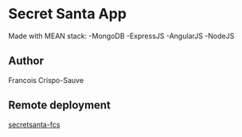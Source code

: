 # Secret Santa App
Made with MEAN stack:
-MongoDB
-ExpressJS
-AngularJS
-NodeJS

## Author
Francois Crispo-Sauve

## Remote deployment
[secretsanta-fcs](secretsanta-fcs.herokuapp.com)
